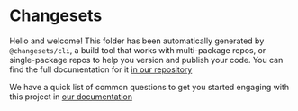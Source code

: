 # Changesets

Hello and welcome! This folder has been automatically generated by
`@changesets/cli`, a build tool that works with multi-package repos,
or single-package repos to help you version and publish your code.
You can find the full documentation for it
[in our repository](https://github.com/changesets/changesets)

We have a quick list of common questions to get you started engaging
with this project in
[our documentation](https://github.com/changesets/changesets/blob/main/docs/common-questions.md)
